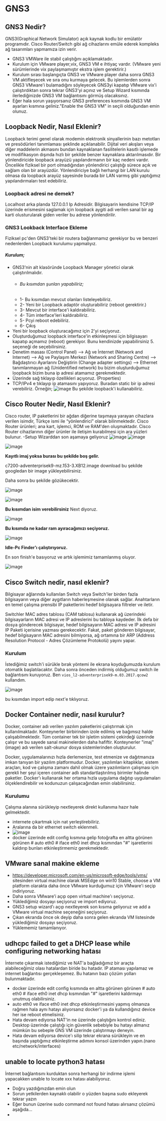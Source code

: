 # GNS3


## GNS3 Nedir?
GNS3(Graphical Network Simulator) açık kaynak kodlu bir emülatör  programıdır. Cisco Router/Switch gibi ağ cihazlarını emüle ederek kompleks ağ tasarımları yapmamıza izin verir.
-  GNS3 VMWare ile stabil çalıştığını açıklamaktadır.
-  Kurulum için VMware player,vix, GNS3 VM e ihtiyaç vardır. (VMware yeni sürümlerinde vix paylaşmamıştır ekstra işlem gerektirir.)
-  Kurulum sırası başlangıçta GNS3 ve VMware player daha sonra GNS3 VM aktifleşecek ve sıra onu kurmaya gelecek. Bu işlemlerden sonra GNS3 VMware'i bulamadığını söyleyecek GNS3yi kapatıp VMware vix'i çalıştırdıktan sonra tekrar GNS3'yi açınız ve Setup Wizard kısmında ilerlediğinizde GNS3 VM bağlantısını görmüş olacaksınız.
-  Eğer hala sorun yaşıyorsanız GNS3 preferences kısmında GNS3 VM ayarları kısmına geliniz."Enable the GNS3 VM" in seçili olduğundan emin olunuz.

## Loopback Nedir, Nasıl Eklenir?
 
 Loopback terimi genel olarak modemin elektronik sinyallerinin bazı metotları ve presödürleri tanımlaması şeklinde açıklanabilir. Dijital veri akışları veya diğer maddelerin akmasını bundan kaynaklanan fasilitelerin kasıtlı işlemede ve modifikasyon dışında hızlı bir şekilde benzer kaynaklara aktarılmasıdır.
 Bir yönlendiricide loopback arayüzü yapılandırmanın bir kaç nedeni vardır. Öncelikle fiziksel bir port olmadığından yönlendirici çalıştığı sürece açık ve sağlam olan bir arayüzdür. Yönlendiriciye bağlı herhangi bir LAN kurulu olmasa da loopback arayüz sayesinde burada bir LAN varmış gibi yaptığımız yapılandırmaları test edebiliriz. 
 
 ### Loopback adresi ne demek?
Localhost arka planda 127.0.0.1 Ip Adresidir. Bilgisayarin kendisine TCP/IP üzerinde erismesini saglamak için loopback aygiti adi verilen sanal bir ag karti olusturularak giden veriler bu adrese yönlendirilir.

### GNS3 Lookback Interface Ekleme
 Fiziksel pc'den GNS3'teki bir routera bağlanmamız gerekiyor bu ve benzeri nedenlerden Loopback kurulumu yapmalıyız. 
##### Kurulum;
 - GNS3'nin alt klasöründe Loopback Manager yönetici olarak çalıştırılmalıdır.
   - ###### Bu kısımdan şunları yapabiliriz;
   - 1- Bu kısımdan mevcut olanları listeleyebiliriz.
   - 2- Yeni bir Loopback adaptör oluşturabiliriz (reboot gerektirir.)
   - 3- Mevcut bir interface'i kaldırabiliriz.
   - 4- Tüm interface'leri kaldırabiliriz.
   - 5- Pcyi reboot edebiliriz.
   - 6- Çıkış
- Yeni bir loopback oluşturacağımız için 2'yi seçiyoruz.
- Oluşturduğumuz loopback interface'in etkinleşmesi için bilgisayarı kapatıp açmamız (reboot) gerekiyor. Bunu kendinizde yapabilirsiniz 5. seçeneği de seçebilirsiniz.
- Denetim masası (Control Panel) --> Ağ ve İnternet (Network and Internet) --> Ağ ve Paylaşım Merkezi (Network and Sharing Centre) --> Bağdaştırıcı Ayarlarını Değiştirin (Change adapter settings) --> Ethernet tanımlanmayan ağ (Unidentified network) bu bizim oluşturduğumuz loopback bizim buna ip adresi atamamız gerekmektedir.
- Üzerinde sağ tıklayıp özellikleri açıyoruz. (Properties)
- TCP/IPv4 e tıklayıp ip atamasını yapıyoruz. Buradan static bir ip adresi verebiliriz. Örneğin;
 ![image](https://user-images.githubusercontent.com/45692102/127765481-ddeea883-659e-4b1b-84a9-44cbcd8b8786.png)
Bu şekilde loopback'i kullanabiliriz.
 
 
 ## Cisco Router Nedir, Nasıl Eklenir?
 Cisco router, IP paketlerini bir ağdan diğerine taşımaya yarayan cihazlara verilen isimdir, Türkçe ismi ile “yönlendirici” olarak bilinmektedir. Cisco Router ürünleri; ana kart, işlemci, ROM ve RAM'den oluşmaktadır. Cisco Router cihazlarının diğer ürünler ile iletişim kurabilmesi için ara yüzleri bulunur.
 -Setup Wizarddan son aşamaya geliyoruz
 ![image](https://user-images.githubusercontent.com/45692102/127766096-03ce7b53-5348-4eea-a134-0b0c5230a768.png)
![image](https://user-images.githubusercontent.com/45692102/127766116-1d05ffc0-f7fe-4380-85ed-49db8a999f7b.png)

![image](https://user-images.githubusercontent.com/45692102/127766136-e71d5fc4-93a3-4e73-882c-dea3d4302c82.png)

**Kayıtlı imaj yoksa burası bu şekilde boş gelir.**

c7200-adventerprisek9-mz.153-3.XB12.image download bu şekilde googledan bir image yükleyebilirsiniz.

Daha sonra bu şekilde gözükecektir.

![image](https://user-images.githubusercontent.com/45692102/127766293-d44122b0-91f5-48fa-b2b7-142e026aaf15.png)

![image](https://user-images.githubusercontent.com/45692102/127766335-a6a5568d-af15-47a0-9cb4-80ea4aca1743.png)

**Bu kısımdan isim verebilirsiniz** Next diyoruz.

![image](https://user-images.githubusercontent.com/45692102/127766360-768048b9-1a22-49b7-9d9d-14c7fd7769ff.png)

**Bu kısımda ne kadar ram ayıracağımızı seçiyoruz.**

![image](https://user-images.githubusercontent.com/45692102/127766412-3ee7f997-8051-47ca-a713-ecc6d7f722fa.png)

**Idle-Pc Finder'ı çalıştırıyoruz.**

En son finish'e basıyoruz ve artık işlemimiz tamamlanmış oluyor.

![image](https://user-images.githubusercontent.com/45692102/127766465-d0c789c5-a339-4a65-ae28-ff54dcc6228d.png)

## Cisco Switch nedir, nasıl eklenir?
 Bilgisayar ağlarında kullanılan Switch veya Switch'ler birden fazla bilgisayarın veya diğer aygıtların haberleşmesine olanak sağlar. Anahtarların en temel çalışma prensibi IP paketlerini hedef bilgisayara filtreler ve iletir.

Switchler MAC adres tablosu (CAM tablosu) kullanarak ağ üzerindeki bilgisayarların MAC adresi ve IP adreslerini bu tabloya kaydeder. İlk defa bir dosya gönderecek bilgisayar, hedef bilgisayarın MAC adresi ve IP adresini IP Paketi içerisine yazması gerekecektir. Fakat, paket gönderen bilgisayar, hedef bilgisayarın MAC adresini bilmiyorsa, ağ ortamına bir ARP (Address Resolution Protocol - Adres Çözümleme Protokolü) yayını yapar.

### Kurulum

İstediğimiz switch'i sürükle bırak yöntemi ile ekrana koyduğumuzda kurulum otomatik başlatılacaktır. Daha sonra önceden indirmiş olduğumuz switch ile bağlantısını kuruyoruz.
Ben ```` vios_l2-adventerprisek9-m.03.2017.qcow2 ```` kullandım.

![image](https://user-images.githubusercontent.com/45692102/127780670-404f59ec-9d10-4c5d-9ca5-f6be2c7ea4db.png)


bu kısımdan import edip next'e tıklıyoruz.

## Docker Container nedir, nasıl kurulur?

Docker, container adı verilen yazılım paketlerini çalıştırmak için kullanılmaktadır. Konteynerler birbirinden izole edilmiş ve bağımsız halde çalışabilmektedir. Tüm container tek bir işletim sistemi çekirdeği üzerinde çalışır ve bu sayede sanal makinelerden daha hafiftir. Konteynerler "imaj" (image) adı verilen salt-okunur dosya sistemlerinden oluşturulur.

Docker, uygulamalarınızı hızla derlemenize, test etmenize ve dağıtmanıza imkan tanıyan bir yazılım platformudur. Docker, yazılımları kitaplıklar, sistem araçları, kod ve çalışma zamanı dahil olmak üzere yazılımların çalışması için gerekli her şeyi içeren container adlı standartlaştırılmış birimler halinde paketler. Docker'ı kullanarak her ortama hızla uygulama dağıtıp uygulamaları ölçeklendirebilir ve kodunuzun çalışacağından emin olabilirsiniz.

### Kurulumu
 Çalışma alanına sürükleyip nextleyerek direkt kullanıma hazır hale gelmektedir.
 
 - internete çıkartmak için nat yerleştirebiliriz.
 - Aralarına da bir ethernet switch eklenmeli.
 - ![image](https://user-images.githubusercontent.com/45692102/127781067-920b7e0f-29f7-4783-99e2-4c3fcc99b76a.png)
- docker üzerinde edit config kısmına gelip fotoğrafta en altta görünen görünen # auto eth0 # iface eth0 inet dhcp kısmından "#" işaretlerini kaldırıp bunları etkinleştirmemiz gerekmektedir.

## VMware sanal makine ekleme

- https://developer.microsoft.com/en-us/microsoft-edge/tools/vms/ sitesinden virtual machine olarak MSEdge on win10 Stable, choose a VM platform olarakta daha önce VMware kurduğumuz için VMware'i seçip indiriyoruz.
- Daha sonra VMware'i açıp open virtual machine'ı seçiyoruz.
- Yüklediğimiz dosyayı seçiyoruz ve import ediyoruz.
- GNS3 setup wizard'ı açıp nextleyerek son kısıma geliyoruz ve add a VMware virtual machine seçeneğini seçiyoruz.
- Çıkan ekranda önce ok deyip daha sonra gelen ekranda VM listesinde yüklediğimiz dosyayı seçiyoruz.
- Yüklememiz tamamlanıyor.

## udhcpc failed to get a DHCP lease while configuring networking hatası
 
 İnternete çıkarmak istediğimiz ve NAT'a bağladığımız bir araçta alabileceğimiz olası hatalardan biride bu hatadır. IP ataması yapılamaz ve internet bağlantısı gerçekleşemez.
 Bu hatanın bazı çözüm yolları bulunmaktadır.
 - docker üzerinde edit config kısmında en altta görünen görünen # auto eth0 # iface eth0 inet dhcp kısmından "#" işaretlerini kaldırmayı unutmuş olabilirsiniz.
 - auto eth0 ve iface eth0 inet dhcp etkinleştirmesini yapmış olmanıza rağmen hala aynı hatayı alıyorsanız docker'i ya da kullandığınız device her ise reboot etmelisiniz.
 - Hata devam ediyorsa NAT'in ne üzerinde çalıştığını kontrol ediniz. Desktop üzerinde çalıştığı için güvenlik sebebiyle bu hatayı almanız mümkün bu sebeple GNS VM üzerinde çalıştırmayı deneyin.
 - Hata devam ediyorsa device'ı silip tekrar ekrana sürükleyin ve en başında yaptığımız etkinleştirme adımını konsol üzerinden yapın.(nano etc/network/interfaces)
 
 
 
## unable to locate python3 hatası
 İnternet bağlantısını kurduktan sonra herhangi bir indirme işlemi yapacakken unable to locate xxx hatası alabiliyoruz.
 - Doğru yazdığınızdan emin olun
 - Sorun yetkilerden kaynaklı olabilir o yüzden başına sudo ekleyerek tekrar yazın
 - Eğer bunun üzerine sudo command not found hatası alırsanız çözümü aşağıda...
 - 






